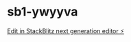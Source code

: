 # sb1-ywyyva

[Edit in StackBlitz next generation editor ⚡️](https://stackblitz.com/~/github.com/Voltedge2/sb1-ywyyva)